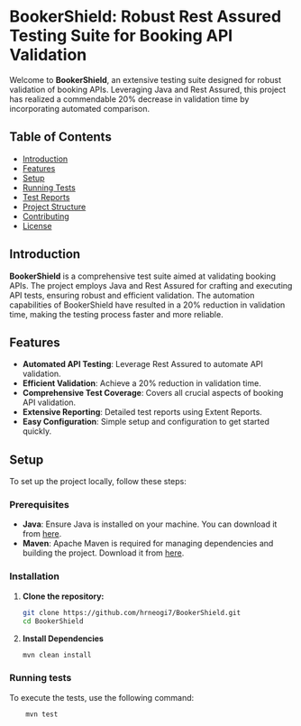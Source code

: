 # BookerShield: Robust Rest Assured Testing Suite for Booking API Validation

Welcome to **BookerShield**, an extensive testing suite designed for robust validation of booking APIs. Leveraging Java and Rest Assured, this project has realized a commendable 20% decrease in validation time by incorporating automated comparison.

## Table of Contents

- [Introduction](#introduction)
- [Features](#features)
- [Setup](#setup)
- [Running Tests](#running-tests)
- [Test Reports](#test-reports)
- [Project Structure](#project-structure)
- [Contributing](#contributing)
- [License](#license)

## Introduction

**BookerShield** is a comprehensive test suite aimed at validating booking APIs. The project employs Java and Rest Assured for crafting and executing API tests, ensuring robust and efficient validation. The automation capabilities of BookerShield have resulted in a 20% reduction in validation time, making the testing process faster and more reliable.

## Features

- **Automated API Testing**: Leverage Rest Assured to automate API validation.
- **Efficient Validation**: Achieve a 20% reduction in validation time.
- **Comprehensive Test Coverage**: Covers all crucial aspects of booking API validation.
- **Extensive Reporting**: Detailed test reports using Extent Reports.
- **Easy Configuration**: Simple setup and configuration to get started quickly.

## Setup

To set up the project locally, follow these steps:

### Prerequisites

- **Java**: Ensure Java is installed on your machine. You can download it from [here](https://www.oracle.com/java/technologies/javase-downloads.html).
- **Maven**: Apache Maven is required for managing dependencies and building the project. Download it from [here](https://maven.apache.org/download.cgi).

### Installation

1. **Clone the repository:**

   ```sh
   git clone https://github.com/hrneogi7/BookerShield.git
   cd BookerShield
2. **Install Dependencies**
    ```sh
   mvn clean install

### Running tests

To execute the tests, use the following command:
```sh
    mvn test
